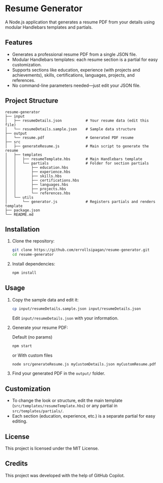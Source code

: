 # Resume Generator

A Node.js application that generates a resume PDF from your details using modular Handlebars templates and partials.

## Features

- Generates a professional resume PDF from a single JSON file.
- Modular Handlebars templates: each resume section is a partial for easy customization.
- Supports sections like education, experience (with projects and achievements), skills, certifications, languages, projects, and references.
- No command-line parameters needed—just edit your JSON file.

## Project Structure

```
resume-generator
├── input
│   ├── resumeDetails.json           # Your resume data (edit this file)
│   └── resumeDetails.sample.json    # Sample data structure
├── output
│   └── resume.pdf                   # Generated PDF resume
├── src
│   ├── generateResume.js            # Main script to generate the resume
│   ├── templates
│   │   ├── resumeTemplate.hbs       # Main Handlebars template
│   │   └── partials                 # Folder for section partials
│   │       ├── education.hbs
│   │       ├── experience.hbs
│   │       ├── skills.hbs
│   │       ├── certifications.hbs
│   │       ├── languages.hbs
│   │       ├── projects.hbs
│   │       └── references.hbs
│   └── utils
│       └── generator.js             # Registers partials and renders template
├── package.json
└── README.md
```

## Installation

1. Clone the repository:
   ```sh
   git clone https://github.com/errollsipagan/resume-generator.git
   cd resume-generator
   ```

2. Install dependencies:
   ```sh
   npm install
   ```

## Usage

1. Copy the sample data and edit it:
   ```sh
   cp input/resumeDetails.sample.json input/resumeDetails.json
   ```
   Edit `input/resumeDetails.json` with your information.

2. Generate your resume PDF:
   
   Default (no params)
   ```sh
   npm start
   ```
   or With custom files
   ```sh
   node src/generateResume.js myCustomDetails.json myCustomResume.pdf
   ```

3. Find your generated PDF in the `output/` folder.

## Customization

- To change the look or structure, edit the main template (`src/templates/resumeTemplate.hbs`) or any partial in `src/templates/partials/`.
- Each section (education, experience, etc.) is a separate partial for easy editing.

## License

This project is licensed under the MIT License.

## Credits

This project was developed with the help of GitHub Copilot.